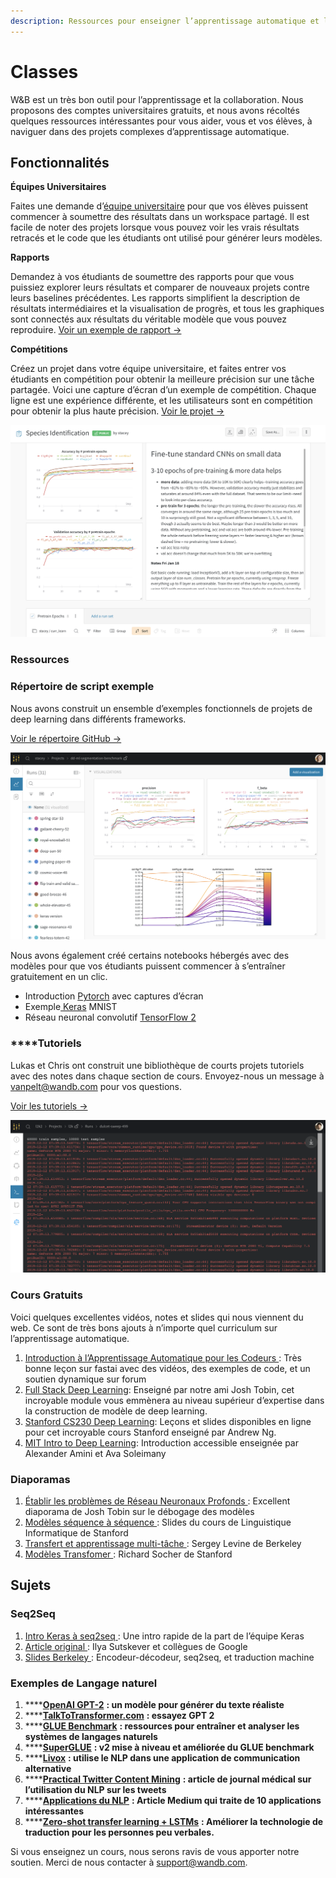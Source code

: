 ```yaml
---
description: Ressources pour enseigner l’apprentissage automatique et le deep learning
---
```


# Classes

 W&B est un très bon outil pour l’apprentissage et la collaboration. Nous proposons des comptes universitaires gratuits, et nous avons récoltés quelques ressources intéressantes pour vous aider, vous et vos élèves, à naviguer dans des projets complexes d’apprentissage automatique.

## Fonctionnalités

 **Équipes Universitaires**

 Faites une demande d’[équipe universitaire](https://www.wandb.com/academic) pour que vos élèves puissent commencer à soumettre des résultats dans un workspace partagé. Il est facile de noter des projets lorsque vous pouvez voir les vrais résultats retracés et le code que les étudiants ont utilisé pour générer leurs modèles.

**Rapports**

Demandez à vos étudiants de soumettre des rapports pour que vous puissiez explorer leurs résultats et comparer de nouveaux projets contre leurs baselines précédentes. Les rapports simplifient la description de résultats intermédiaires et la visualisation de progrès, et tous les graphiques sont connectés aux résultats du véritable modèle que vous pouvez reproduire. [Voir un exemple de rapport →](https://app.wandb.ai/stacey/keras_finetune/reports/Curriculum-Learning-in-Nature--Vmlldzo1MjcxNw)

 **Compétitions**

Créez un projet dans votre équipe universitaire, et faites entrer vos étudiants en compétition pour obtenir la meilleure précision sur une tâche partagée. Voici une capture d’écran d’un exemple de compétition. Chaque ligne est une expérience différente, et les utilisateurs sont en compétition pour obtenir la plus haute précision. [Voir le projet →](https://app.wandb.ai/wandb/feb8-emotion)

![](../../.gitbook/assets/image%20%2857%29%20%284%29%20%285%29%20%283%29%20%286%29.png)

###  Ressources

### Répertoire de script exemple

 Nous avons construit un ensemble d’exemples fonctionnels de projets de deep learning dans différents frameworks.

 [Voir le répertoire GitHub →](https://github.com/wandb/examples)

![](../../.gitbook/assets/image%20%2848%29%20%282%29%20%283%29%20%284%29%20%282%29%20%283%29.png)

 Nous avons également créé certains notebooks hébergés avec des modèles pour que vos étudiants puissent commencer à s’entraîner gratuitement en un clic.

*  Introduction [Pytorch](http://bit.ly/wandb-pytorch-intro) avec captures d’écran
*  Exemple[ Keras](http://bit.ly/wandb-keras-colab) MNIST
*   Réseau neuronal convolutif [TensorFlow 2](http://bit.ly/wandb-tf-colab)

###  ****Tutoriels

 Lukas et Chris ont construit une bibliothèque de courts projets tutoriels avec des notes dans chaque section de cours. Envoyez-nous un message à [vanpelt@wandb.com](mailto:vanpelt@wandb.com) pour vos questions.

 [Voir les tutoriels →](https://www.wandb.com/tutorials)

![](../../.gitbook/assets/image%20%2876%29%20%283%29%20%284%29%20%286%29%20%283%29%20%281%29%20%287%29.png)

###  Cours Gratuits

Voici quelques excellentes vidéos, notes et slides qui nous viennent du web. Ce sont de très bons ajouts à n’importe quel curriculum sur l’apprentissage automatique.

1.  [Introduction à l’Apprentissage Automatique pour les Codeurs ](http://course18.fast.ai/ml): Très bonne leçon sur fastai avec des vidéos, des exemples de code, et un soutien dynamique sur forum
2. [Full Stack Deep Learning](https://fullstackdeeplearning.com/march2019): Enseigné par notre ami Josh Tobin, cet incroyable module vous emmènera au niveau supérieur d’expertise dans la construction de modèle de deep learning.
3. [Stanford CS230 Deep Learning](https://cs230.stanford.edu/): Leçons et slides disponibles en ligne pour cet incroyable cours Stanford enseigné par Andrew Ng.
4. [MIT Intro to Deep Learning](http://introtodeeplearning.com/): Introduction accessible enseignée par Alexander Amini et Ava Soleimany 

###  Diaporamas

1. [Établir les problèmes de Réseau Neuronaux Profonds ](http://josh-tobin.com/troubleshooting-deep-neural-networks.html): Excellent diaporama de Josh Tobin sur le débogage des modèles
2.  [Modèles séquence à séquence ](https://nlp.stanford.edu/~johnhew/public/14-seq2seq.pdf): Slides du cours de Linguistique Informatique de Stanford
3.  [Transfert et apprentissage multi-tâche ](http://rail.eecs.berkeley.edu/deeprlcourse-fa17/f17docs/lecture_15_multi_task_learning.pdf): Sergey Levine de Berkeley
4.  [Modèles Transfomer ](https://web.stanford.edu/class/archive/cs/cs224n/cs224n.1184/lectures/lecture12.pdf): Richard Socher de Stanford

## Sujets

### Seq2Seq

1.  [Intro Keras à seq2seq ](https://blog.keras.io/a-ten-minute-introduction-to-sequence-to-sequence-learning-in-keras.html): Une intro rapide de la part de l’équipe Keras
2. [Article original ](https://papers.nips.cc/paper/5346-sequence-to-sequence-learning-with-neural-networks.pdf): Ilya Sutskever et collègues de Google
3.  [Slides Berkeley ](https://courses.d2l.ai/berkeley-stat-157/units/seq2seq.html): Encodeur-décodeur, seq2seq, et traduction machine

###  Exemples de Langage naturel

1.   ****[**OpenAI GPT-2**](https://openai.com/blog/better-language-models/) **: un modèle pour générer du texte réaliste**
2.  ****[**TalkToTransformer.com**](https://talktotransformer.com/) **: essayez GPT 2**
3.  ****[**GLUE Benchmark**](https://gluebenchmark.com/) **: ressources pour entraîner et analyser les systèmes de langages naturels**
4. \*\*\*\*[**SuperGLUE**](https://super.gluebenchmark.com/) **: v2 mise à niveau et améliorée du GLUE benchmark**
5.   ****[**Livox**](http://impact-transfer.org/zero/livox/) **: utilise le NLP dans une application de communication alternative**
6.   ****[**Practical Twitter Content Mining**](https://www.ncbi.nlm.nih.gov/pmc/articles/PMC3694275/) **: article de journal médical sur l’utilisation du NLP sur les tweets**  
7. \*\*\*\*[**Applications du NLP**](https://medium.com/@datamonsters/artificial-neural-networks-in-natural-language-processing-bcf62aa9151a) **: Article Medium qui traite de 10 applications intéressantes**
8.  ****[**Zero-shot transfer learning + LSTMs**](https://www.media.mit.edu/publications/zero-shot-transfer-learning-to-enhance-communication-for-minimally-verbal-individuals-with-autism-using-naturalistic-data/) **: Améliorer la technologie de traduction pour les personnes peu verbales.**

Si vous enseignez un cours, nous serons ravis de vous apporter notre soutien. Merci de nous contacter à [support@wandb.com](mailto:support@wandb.com).

